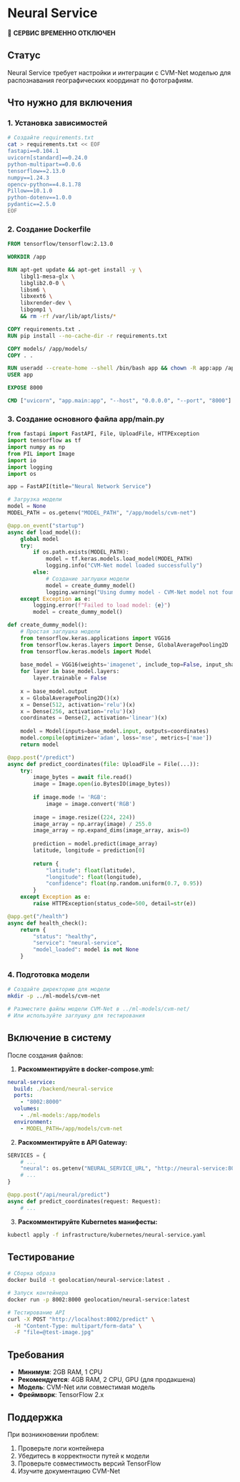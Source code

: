 # Neural Service

🚫 **СЕРВИС ВРЕМЕННО ОТКЛЮЧЕН**

## Статус

Neural Service требует настройки и интеграции с CVM-Net моделью для распознавания географических координат по фотографиям.

## Что нужно для включения

### 1. Установка зависимостей
```bash
# Создайте requirements.txt
cat > requirements.txt << EOF
fastapi==0.104.1
uvicorn[standard]==0.24.0
python-multipart==0.0.6
tensorflow==2.13.0
numpy==1.24.3
opencv-python==4.8.1.78
Pillow==10.1.0
python-dotenv==1.0.0
pydantic==2.5.0
EOF
```

### 2. Создание Dockerfile
```dockerfile
FROM tensorflow/tensorflow:2.13.0

WORKDIR /app

RUN apt-get update && apt-get install -y \
    libgl1-mesa-glx \
    libglib2.0-0 \
    libsm6 \
    libxext6 \
    libxrender-dev \
    libgomp1 \
    && rm -rf /var/lib/apt/lists/*

COPY requirements.txt .
RUN pip install --no-cache-dir -r requirements.txt

COPY models/ /app/models/
COPY . .

RUN useradd --create-home --shell /bin/bash app && chown -R app:app /app
USER app

EXPOSE 8000

CMD ["uvicorn", "app.main:app", "--host", "0.0.0.0", "--port", "8000"]
```

### 3. Создание основного файла app/main.py
```python
from fastapi import FastAPI, File, UploadFile, HTTPException
import tensorflow as tf
import numpy as np
from PIL import Image
import io
import logging
import os

app = FastAPI(title="Neural Network Service")

# Загрузка модели
model = None
MODEL_PATH = os.getenv("MODEL_PATH", "/app/models/cvm-net")

@app.on_event("startup")
async def load_model():
    global model
    try:
        if os.path.exists(MODEL_PATH):
            model = tf.keras.models.load_model(MODEL_PATH)
            logging.info("CVM-Net model loaded successfully")
        else:
            # Создание заглушки модели
            model = create_dummy_model()
            logging.warning("Using dummy model - CVM-Net model not found")
    except Exception as e:
        logging.error(f"Failed to load model: {e}")
        model = create_dummy_model()

def create_dummy_model():
    # Простая заглушка модели
    from tensorflow.keras.applications import VGG16
    from tensorflow.keras.layers import Dense, GlobalAveragePooling2D
    from tensorflow.keras.models import Model
    
    base_model = VGG16(weights='imagenet', include_top=False, input_shape=(224, 224, 3))
    for layer in base_model.layers:
        layer.trainable = False
    
    x = base_model.output
    x = GlobalAveragePooling2D()(x)
    x = Dense(512, activation='relu')(x)
    x = Dense(256, activation='relu')(x)
    coordinates = Dense(2, activation='linear')(x)
    
    model = Model(inputs=base_model.input, outputs=coordinates)
    model.compile(optimizer='adam', loss='mse', metrics=['mae'])
    return model

@app.post("/predict")
async def predict_coordinates(file: UploadFile = File(...)):
    try:
        image_bytes = await file.read()
        image = Image.open(io.BytesIO(image_bytes))
        
        if image.mode != 'RGB':
            image = image.convert('RGB')
        
        image = image.resize((224, 224))
        image_array = np.array(image) / 255.0
        image_array = np.expand_dims(image_array, axis=0)
        
        prediction = model.predict(image_array)
        latitude, longitude = prediction[0]
        
        return {
            "latitude": float(latitude),
            "longitude": float(longitude),
            "confidence": float(np.random.uniform(0.7, 0.95))
        }
    except Exception as e:
        raise HTTPException(status_code=500, detail=str(e))

@app.get("/health")
async def health_check():
    return {
        "status": "healthy",
        "service": "neural-service",
        "model_loaded": model is not None
    }
```

### 4. Подготовка модели
```bash
# Создайте директорию для модели
mkdir -p ../ml-models/cvm-net

# Разместите файлы модели CVM-Net в ../ml-models/cvm-net/
# Или используйте заглушку для тестирования
```

## Включение в систему

После создания файлов:

1. **Раскомментируйте в docker-compose.yml:**
```yaml
neural-service:
  build: ./backend/neural-service
  ports:
    - "8002:8000"
  volumes:
    - ./ml-models:/app/models
  environment:
    - MODEL_PATH=/app/models/cvm-net
```

2. **Раскомментируйте в API Gateway:**
```python
SERVICES = {
    # ...
    "neural": os.getenv("NEURAL_SERVICE_URL", "http://neural-service:8000"),
    # ...
}

@app.post("/api/neural/predict")
async def predict_coordinates(request: Request):
    # ...
```

3. **Раскомментируйте Kubernetes манифесты:**
```bash
kubectl apply -f infrastructure/kubernetes/neural-service.yaml
```

## Тестирование

```bash
# Сборка образа
docker build -t geolocation/neural-service:latest .

# Запуск контейнера
docker run -p 8002:8000 geolocation/neural-service:latest

# Тестирование API
curl -X POST "http://localhost:8002/predict" \
  -H "Content-Type: multipart/form-data" \
  -F "file=@test-image.jpg"
```

## Требования

- **Минимум**: 2GB RAM, 1 CPU
- **Рекомендуется**: 4GB RAM, 2 CPU, GPU (для продакшена)
- **Модель**: CVM-Net или совместимая модель
- **Фреймворк**: TensorFlow 2.x

## Поддержка

При возникновении проблем:
1. Проверьте логи контейнера
2. Убедитесь в корректности путей к модели
3. Проверьте совместимость версий TensorFlow
4. Изучите документацию CVM-Net